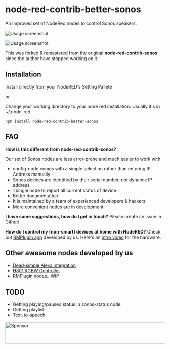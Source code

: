 # node-red-contrib-better-sonos

An improved set of NodeRed nodes to control Sonos speakers.

![Usage screenshot](https://raw.githubusercontent.com/originallyus/node-red-contrib-better-sonos/master/screenshot.png "Nodes")

![Usage screenshot](https://raw.githubusercontent.com/originallyus/node-red-contrib-better-sonos/master/screenshot_config.png "Config node with autocompletion")

This was forked & remastered from the original **node-red-contrib-sonos** since the author have stopped working on it.


## Installation

Install directly from your NodeRED's Setting Pallete

or

Change your working directory to your node red installation. Usually it's in ~/.node-red.

`npm install node-red-contrib-better-sonos`


## FAQ
**How is this different from node-red-contrib-sonos?**

Our set of Sonos nodes are less error-prone and much easier to work with
 *  config-node comes with a simple selection rather than entering IP Address manually
 *  Sonos devices are identified by their serial number, not dynamic IP address
 *  1 single node to report all current status of device
 *  Better documentation
 *  It is maintained by a team of experienced developers & hackers
 *  More convenient nodes are in development

**I have some suggestions, how do I get in touch?**
Please create an issue in [Github](https://github.com/originallyus/node-red-contrib-better-sonos/issues)

**How do I control my (non-smart) devices at home with NodeRED?**
Check out [RMPlugin app](https://play.google.com/store/apps/details?id=us.originally.tasker&hl=en) developed by us. Here's an [intro video](https://www.youtube.com/watch?v=QUKYKhK57sc) for the hardware.


## Other awesome nodes developed by us
  * [Dead-simple Alexa integration](https://github.com/originallyus/node-red-contrib-better-sonos)
  * [H801 RGBW Controller](https://github.com/originallyus/node-red-contrib-h801)
  * RMPlugin nodes...WIP


## TODO
  * Getting playing/paused status in sonos-status node
  * Getting playlist
  * Text-to-speech


<a target='_blank' rel='nofollow' href='https://app.codesponsor.io/link/675K2XU83RpTxWJP4HRjD8mC/originallyus/node-red-contrib-better-sonos'>
  <img alt='Sponsor' width='888' height='68' src='https://app.codesponsor.io/embed/675K2XU83RpTxWJP4HRjD8mC/originallyus/node-red-contrib-better-sonos.svg' />
</a>